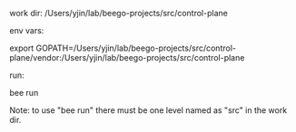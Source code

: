 work dir:
/Users/yjin/lab/beego-projects/src/control-plane

env vars:

export GOPATH=/Users/yjin/lab/beego-projects/src/control-plane/vendor:/Users/yjin/lab/beego-projects/src/control-plane


run:

bee run

Note: to use "bee run" there must be one level named as "src" in the work dir.

